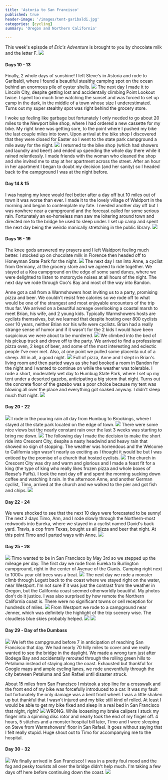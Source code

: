 ```yaml
---
title: 'Astoria to San Francisco'
published: true
header-image: '/images/tent-garibaldi.jpg'
categories: [cycling]
summary: 'Oregon and Northern California'

---
```


This week's episode of *Eric's Adventure* is brought to you by chocolate milk and the letter F.
![](/images/choco-jesus.jpg)

#### Days 10 - 13
Finally, 2 whole days of sunshine! I left Steve's in Astoria and rode to Garibaldi, where I found a beautiful stealthy camping spot on the ocean behind an enormous pile of oyster shells. 
![](/images/tent-garibaldi.jpg)
The next day I made it to Lincoln City, despite getting lost and accidentally climbing Point Lookout twice. I spent too much time watching the sunset and was forced to set up camp in the dark, in the middle of a town whose size I underestimated. Turns out my super stealthy spot was right behind the grocery store. 

I woke up feeling like garbage but fortunately I only needed to go about 20 miles to the Newport bike shop, where I had ordered a new cassette for my bike. My right knee was getting sore, to the point where I pushed my bike the last couple miles into town. Upon arrival at the bike shop I discovered that they were closed for Easter so I went to the state park campground a mile away for the night.
![](/images/chairs.JPG)
I returned to the bike shop (which had showers and laundry and beer!) and ended up spending the whole day there while it rained relentlessly. I made friends with the woman who cleaned the shop and she invited me to stay at her apartment across the street. After an hour in her apartment I began to doubt my decision (and her sanity) so I headed back to the campground I was at the night before.

#### Day 14 & 15
I was hoping my knee would feel better after a day off but 10 miles out of town it was worse than ever. I made it to the lovely village of Waldport in the morning and began to contemplate my fate. I needed another day off but I was nowhere near a campground and the forecast called for some serious rain. Fortunately an ex-homeless man saw me loitering around town and directed me to the bridge he used to sleep under. I set up camp and spent the next day being the weirdo manically stretching in the public library.
![](/images/bridge.jpg)

#### Days 16 - 19
The knee gods answered my prayers and I left Waldport feeling much better. I stocked up on chocolate milk in Florence then headed off to Honeyman State Park for the night.
![](/images/tree.JPG)
The next day I ran into Anne, a cyclist from Germany, at the grocery store and we agreed to ride together. We stayed at a Koa  campground on the edge of some sand dunes, where we were delighted to listen to motorcycle noises at all hours of the night. The next day we rode through Coo's Bay and most of the way into Bandon.

Anne got a call from a Warmshowers host inviting us to a party, promising pizza and beer. We couldn't resist free calories so we rode off to what would be one of the 
strangest and most enjoyable encounters of the trip thus far. We arrived on a beautiful acreage overlooking a coastal marsh to meet Brian, his wife, and 2 young kids. Typically Warmshowers hosts are cyclists themselves, but we learned that despite hosting over 800 cyclists over 10 years, neither Brian nor his wife were cyclists. Brian had a really strange sense of humor and if it wasn't for the 2 kids I would have been suspicious we were about to be murdered.
![](/images/kids.JPG)
We climbed into the bed of his pickup truck and drove off to the party. We arrived to find a professional pizza oven, 2 kegs of beer, and some of the most interesting and eclectic people I've ever met. Also, at one point we pulled some placenta out of a sheep. All in all, a good night.
![](/images/sheep.jpg)
Full of pizza, Anne and I slept in Brian's living room and then parted ways as she had booked a room in Bandon for the night and I wanted to continue on while the weather was tolerable. I rode a short, moderately wet day to Humbug State Park, where I set up my tent under a deserted gazebo, anticipating a big storm that night. Turns out the concrete floor of the gazebo was a poor choice because my tent was blowing all over the place and everything got soaked anyway. I didn't sleep much that night.
![](/images/DSC_6040.JPG)

#### Day 20 - 22
![](/images/after-humbug.jpg)
I rode in the pouring rain all day from Humbug to Brookings, where I stayed at the state park located on the edge of town. 
![](/images/DSC_5988.JPG)
There were some nice views but the nearly constant rain over the last 3 weeks was starting to bring me down.
![](/images/bike-brookings.JPG)
The following day I made the decision to make the short ride into Crescent City, despite a nasty headwind and heavy rain  that showed no sign of stopping. The weather was horrendous and the Welcome to California sign wasn't nearly as exciting as I thought it would be but I was enticed by the promise of a church that hosted cyclists. 
![](/images/IMG_20170425_155702.jpg)
The church in Crescent City was dry and warm and glorious and I made a feast fit for a king (the type of king who really likes frozen pizza and whole boxes of Reese's Puffs). I took the next day off and spent the morning sucking down coffee and watching it rain. In the afternoon Anne, and another German cyclist, Timo, arrived at the church and we walked to the pier and got fish and chips.
![](/images/crescent-ciy.JPG)

#### Day 22 - 24
We were shocked to see that the next 10 days were forecasted to be sunny! The next 2 days Timo, Ann, and I rode slowly through the Northern-most redwoods into Eureka, where we stayed in a cyclist named David's back yard. Travis, a cop from Texas, bought us all pizza and beer that night. At this point Timo and I parted ways with Anne. 
![](/images/DSC_6085.JPG)

#### Day 25 - 28
![](/images/DSC_6105.JPG)
Timo wanted to be in San Francisco by May 3rd so we stepped up the mileage per day. The first day we rode from Eureka to Burlington campground, right in the center of Avenue of the Giants. Camping right next to 1000+ year old trees was a treat.
![](/images/IMG_20170430_080338.jpg)
The next day we rode a monster climb through Legett back to the coast where we stayed right on the water, near Westport. I'm not sure if it was just the contrast from the weather in Oregon, but the California coast seemed otherworldly beautiful. My photos don't do it justice. I was also surprised by how remote the Northern California coast is. There were no significant towns or cell reception for hundreds of miles. 
![](/images/DSC_6145.JPG)
From Westport we rode to a campground near Jenner, which was definitely the highlight of the trip scenery wise. The cloudless blue skies probably helped.
![](/images/DSC_6146.JPG)
![](/images/DSC_6168.JPG)

#### Day 29 - Day of the Dumbass
![](/images/DSC_6228.JPG)
We left the campground before 7 in anticipation of reaching San Francisco that day. We had nearly 70 hilly miles to cover and we really wanted to see the bridge in the daylight. We made a wrong turn just after Bodega Bay and accidentally rerouted through the rolling green hills to Petaluma instead of staying along the coast. Exhausted but thankful for Google maps and ample cycling lanes, we rode uneventfully through the city between Petaluma and San Rafael until disaster struck. 

About 15 miles from San Francisco I mistook a stop line for a crosswalk and the front end of my bike was forcefully introduced to a car. It was my fault but fortunately the only damage was a bent front wheel. I was a little shaken up but thankful that I wasn't injured and my bike still kind of rolled. At least I would be able to get my bike fixed and sleep in a real bed in San Francisco that night, right? 
![](/images/DSC_6236.JPG)
WRONG. While loosening my brake calipers I stuck my finger into a spinning disc rotor and nearly took the end of my finger off. 4 hours, 5 stitches and a monster hospital bill later, Timo and I were sleeping on Steve from Warmshowers' floor in San Rafael. It goes without saying that I felt really stupid. Huge shout out to Timo for accompanying me to the hospital.

#### Day 30 - 32
![](/images/DSC_6265.JPG)
We finally arrived in San Francisco! I was in a pretty foul mood and the fog and pesky tourists all over the bridge didn't help much. I'm taking a few days off here before continuing down the coast.
![](/images/IMG_20170504_121508.jpg)

